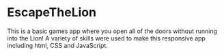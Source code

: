 # EscapeTheLion
This is a basic games app where you open all of the doors without running into the Lion! A variety of skills were used to make this responsive app including html, CSS and JavaScript.
